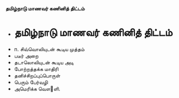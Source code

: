 **தமிழ்நாடு மாணவர் கணினித் திட்டம்**
- # தமிழ்நாடு மாணவர் கணினித் திட்டம்
- n. சிவ்வொலியுடன் கூடிய முத்தம்
- படீர் அறை
- தடாலொலியுடன் கூடிய அடி
- போற்றத்தக்க மாதிரி
- தனிச்சிறப்புப்பொருள்
- பெரும் பேர்வழி
- அமெரிக்க வௌ஢ளி.

